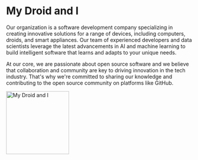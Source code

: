 # My Droid and I

Our organization is a software development company specializing in creating innovative solutions for a range of devices, including computers, droids, and smart appliances. Our team of experienced developers and data scientists leverage the latest advancements in AI and machine learning to build intelligent software that learns and adapts to your unique needs.

At our core, we are passionate about open source software and we believe that collaboration and community are key to driving innovation in the tech industry. That's why we're committed to sharing our knowledge and contributing to the open source community on platforms like GitHub.

<img alt="My Droid and I" src="https://i.imgur.com/RgYSEIM.png?raw=true" width="170" height="170" />


